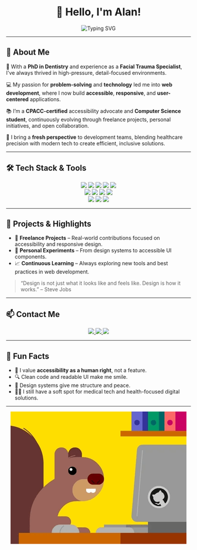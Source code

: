 <h1 align="center">
  👋 Hello, I'm Alan!
</h1>

<p align="center">
  <img src="https://readme-typing-svg.herokuapp.com?font=Fira+Code&size=22&duration=3000&pause=500&color=00B3FF&center=true&vCenter=true&width=650&lines=From+Doctor+to+Developer;Precision+meets+Code;Building+Inclusive+Digital+Experiences;Let%E2%80%99s+Build+Together!+%F0%9F%9A%80" alt="Typing SVG" />
</p>

---

## 🧠 About Me

🦷 With a **PhD in Dentistry** and experience as a **Facial Trauma Specialist**, I've always thrived in high-pressure, detail-focused environments.

💻 My passion for **problem-solving** and **technology** led me into **web development**, where I now build **accessible**, **responsive**, and **user-centered** applications.

📚 I’m a **CPACC-certified** accessibility advocate and **Computer Science student**, continuously evolving through freelance projects, personal initiatives, and open collaboration.

🤝 I bring a **fresh perspective** to development teams, blending healthcare precision with modern tech to create efficient, inclusive solutions.

---

## 🛠️ Tech Stack & Tools

<p align="center">
  <!-- Languages -->
  <img src="https://img.shields.io/badge/HTML5-E34F26?style=for-the-badge&logo=html5&logoColor=white" />
  <img src="https://img.shields.io/badge/CSS3-1572B6?style=for-the-badge&logo=css3&logoColor=white" />
  <img src="https://img.shields.io/badge/JavaScript-F7DF1E?style=for-the-badge&logo=javascript&logoColor=black" />
  <img src="https://img.shields.io/badge/TypeScript-3178C6?style=for-the-badge&logo=typescript&logoColor=white" />
  <img src="https://img.shields.io/badge/PHP-777BB4?style=for-the-badge&logo=php&logoColor=white" />
  <br/>

  <!-- Frameworks -->
  <img src="https://img.shields.io/badge/React-20232A?style=for-the-badge&logo=react&logoColor=61DAFB" />
  <img src="https://img.shields.io/badge/Tailwind_CSS-38B2AC?style=for-the-badge&logo=tailwind-css&logoColor=white" />
  <img src="https://img.shields.io/badge/Bootstrap-563D7C?style=for-the-badge&logo=bootstrap&logoColor=white" />
  <img src="https://img.shields.io/badge/Bulma-00D1B2?style=for-the-badge&logo=bulma&logoColor=white" />
  <br/>

  <!-- Systems -->
  <img src="https://img.shields.io/badge/Windows-0078D6?style=for-the-badge&logo=windows&logoColor=white" />
  <img src="https://img.shields.io/badge/mac%20os-000000?style=for-the-badge&logo=apple&logoColor=white" />
  <img src="https://img.shields.io/badge/Linux-FCC624?style=for-the-badge&logo=linux&logoColor=black" />
</p>

---

## 🚀 Projects & Highlights

- 💼 **Freelance Projects** – Real-world contributions focused on accessibility and responsive design.
- 🧪 **Personal Experiments** – From design systems to accessible UI components.
- 📈 **Continuous Learning** – Always exploring new tools and best practices in web development.

> “Design is not just what it looks like and feels like. Design is how it works.” – Steve Jobs

---

## 📫 Contact Me

<p align="center">
  <a href="https://www.linkedin.com/in/soares-alan/" target="_blank">
    <img src="https://img.shields.io/badge/LinkedIn-0077B5?style=for-the-badge&logo=linkedin&logoColor=white" />
  </a>
  <a href="mailto:alan.so4ares@gmail.com">
    <img src="https://img.shields.io/badge/Email-D14836?style=for-the-badge&logo=gmail&logoColor=white" />
  </a>
  <a href="https://github.com/soares-alan?tab=repositories" target="_blank">
    <img src="https://img.shields.io/badge/Portfolio-000000?style=for-the-badge&logo=devdotto&logoColor=white" />
  </a>
</p>

---

## 🎯 Fun Facts

- 🎯 I value **accessibility as a human right**, not a feature.
- 🔍 Clean code and readable UI make me smile.
- 🎨 Design systems give me structure and peace.
- 👩‍⚕️ I still have a soft spot for medical tech and health-focused digital solutions.

---

<p align="center">
  <img src="https://github.com/soares-alan/soares-alan/blob/main/githubisgood.gif"/>
</p>
